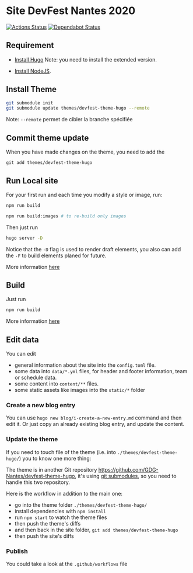 # Site DevFest Nantes 2020

[![Actions Status](https://github.com/GDG-Nantes/devfest2020/workflows/build/badge.svg)](https://github.com/GDG-Nantes/devfest2020/actions)
[![Dependabot Status](https://api.dependabot.com/badges/status?host=github&repo=GDG-Nantes/devfest2020)](https://dependabot.com)

## Requirement

- [Install Hugo](https://gohugo.io/getting-started/installing/)
  Note: you need to install the extended version.

- [Install NodeJS](https://nodejs.org/en/).

## Install Theme

```bash
git submodule init
git submodule update themes/devfest-theme-hugo --remote
```

Note: `--remote` permet de cibler la branche spécifiée

## Commit theme update

When you have made changes on the theme, you need to add the

```
git add themes/devfest-theme-hugo
```

## Run Local site

For your first run and each time you modify a style or image, run:

```bash
npm run build

npm run build:images # to re-build only images
```

Then just run

```bash
hugo server -D
```

Notice that the `-D` flag is used to render draft elements,
you also can add the `-F` to build elements planed for future.

More information [here](https://gohugo.io/commands/hugo_server/)

## Build

Just run

```bash
npm run build
```

More information [here](https://gohugo.io/commands/hugo/)

## Edit data

You can edit

- general information about the site into the `config.toml` file.
- some data into `data/*.yml` files, for header and footer information, team or schedule data.
- some content into `content/**` files.
- some static assets like images into the `static/*` folder

### Create a new blog entry

You can use `hugo new blog/i-create-a-new-entry.md` command and then edit it.
Or just copy an already existing blog entry, and update the content.

### Update the theme

If you need to touch file of the theme (i.e. into `./themes/devfest-theme-hugo/`) you to know one more thing:

The theme is in another Git repository <https://github.com/GDG-Nantes/devfest-theme-hugo>,
it's using [git submodules](https://git-scm.com/book/en/v2/Git-Tools-Submodules),
so you need to handle this two repository.

Here is the workflow in addition to the main one:

- go into the theme folder `./themes/devfest-theme-hugo/`
- install dependencies with `npm install`
- run `npm start` to watch the theme files
- then push the theme's diffs
- and then back in the site folder, `git add themes/devfest-theme-hugo`
- then push the site's diffs

### Publish

You could take a look at the `.github/workflows` file
